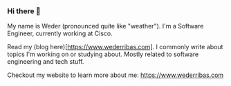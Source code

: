 ### Hi there 👋

My name is Weder (pronounced quite like "weather"). I'm a Software Engineer, currently working at Cisco.

Read my (blog here)[https://www.wederribas.com]. I commonly write about topics I'm working on or studying about. Mostly related to software engineering and tech stuff.

Checkout my website to learn more about me: https://www.wederribas.com

<!--
**wederribas/wederribas** is a ✨ _special_ ✨ repository because its `README.md` (this file) appears on your GitHub profile.

Here are some ideas to get you started:

- 🔭 I’m currently working on ...
- 🌱 I’m currently learning ...
- 👯 I’m looking to collaborate on ...
- 🤔 I’m looking for help with ...
- 💬 Ask me about ...
- 📫 How to reach me: ...
- 😄 Pronouns: ...
- ⚡ Fun fact: ...
-->
